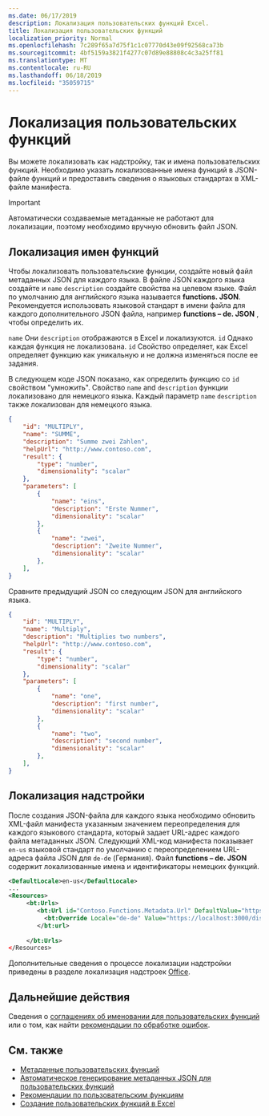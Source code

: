 ```yaml
---
ms.date: 06/17/2019
description: Локализация пользовательских функций Excel.
title: Локализация пользовательских функций
localization_priority: Normal
ms.openlocfilehash: 7c289f65a7d75f1c1c07770d43e09f92568ca73b
ms.sourcegitcommit: 4bf5159a3821f4277c07d89e88808c4c3a25ff81
ms.translationtype: MT
ms.contentlocale: ru-RU
ms.lasthandoff: 06/18/2019
ms.locfileid: "35059715"
---
```

# <a name="localize-custom-functions"></a>Локализация пользовательских функций

Вы можете локализовать как надстройку, так и имена пользовательских функций. Необходимо указать локализованные имена функций в JSON-файле функций и предоставить сведения о языковых стандартах в XML-файле манифеста.

>[!IMPORTANT]
> Автоматически создаваемые метаданные не работают для локализации, поэтому необходимо вручную обновить файл JSON.

## <a name="localize-function-names"></a>Локализация имен функций

Чтобы локализовать пользовательские функции, создайте новый файл метаданных JSON для каждого языка. В файле JSON каждого языка создайте и `name` `description` создайте свойства на целевом языке. Файл по умолчанию для английского языка называется **functions. JSON**. Рекомендуется использовать языковой стандарт в имени файла для каждого дополнительного JSON файла, например **functions – de. JSON** , чтобы определить их.

`name` Они `description` отображаются в Excel и локализуются. `id` Однако каждая функция не локализована. `id` Свойство определяет, как Excel определяет функцию как уникальную и не должна изменяться после ее задания.

В следующем коде JSON показано, как определить функцию со `id` свойством "умножить". Свойство `name` and `description` функции локализовано для немецкого языка. Каждый параметр `name` `description` также локализован для немецкого языка.

```JSON
{
    "id": "MULTIPLY",
    "name": "SUMME",
    "description": "Summe zwei Zahlen",
    "helpUrl": "http://www.contoso.com",
    "result": {
        "type": "number",
        "dimensionality": "scalar"
    },
    "parameters": [
        {
            "name": "eins",
            "description": "Erste Nummer",
            "dimensionality": "scalar"
        },
        {
            "name": "zwei",
            "description": "Zweite Nummer",
            "dimensionality": "scalar"
        },
    ],
}
```

Сравните предыдущий JSON со следующим JSON для английского языка.

```JSON
{
    "id": "MULTIPLY",
    "name": "Multiply",
    "description": "Multiplies two numbers",
    "helpUrl": "http://www.contoso.com",
    "result": {
        "type": "number",
        "dimensionality": "scalar"
    },
    "parameters": [
        {
            "name": "one",
            "description": "first number",
            "dimensionality": "scalar"
        },
        {
            "name": "two",
            "description": "second number",
            "dimensionality": "scalar"
        },
    ],
}
```

## <a name="localize-your-add-in"></a>Локализация надстройки

После создания JSON-файла для каждого языка необходимо обновить XML-файл манифеста указанным значением переопределения для каждого языкового стандарта, который задает URL-адрес каждого файла метаданных JSON. Следующий XML-код манифеста показывает `en-us` языковой стандарт по умолчанию с переопределением URL-адреса файла JSON для `de-de` (Германия). Файл **functions – de. JSON** содержит локализованные имена и идентификаторы немецких функций.

```XML
<DefaultLocale>en-us</DefaultLocale>
...
<Resources>
     <bt:Urls>
        <bt:Url id="Contoso.Functions.Metadata.Url" DefaultValue="https://localhost:3000/dist/functions.json"/>
          <bt:Override Locale="de-de" Value="https://localhost:3000/dist/functions-de.json" />
        </bt:url>
        
     </bt:Urls>
</Resources>
```

Дополнительные сведения о процессе локализации надстройки приведены в разделе локализация надстроек [Office](../develop/localization.md#control-localization-from-the-manifest).

## <a name="next-steps"></a>Дальнейшие действия
Сведения о [соглашениях об именовании для пользовательских функций](custom-functions-naming.md) или о том, как найти [рекомендации по обработке ошибок](custom-functions-errors.md).

## <a name="see-also"></a>См. также

* [Метаданные пользовательских функций](custom-functions-json.md)
* [Автоматическое генерирование метаданных JSON для пользовательских функций](custom-functions-json-autogeneration.md)
* [Рекомендации по пользовательским функциям](custom-functions-best-practices.md)
* [Создание пользовательских функций в Excel](custom-functions-overview.md)
